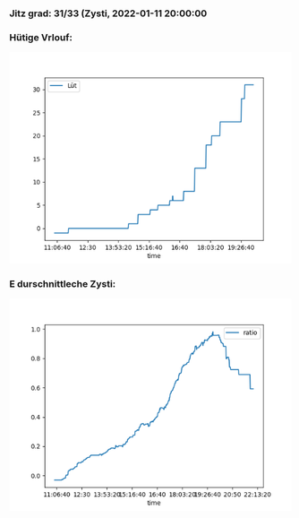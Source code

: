 ### Jitz grad: 31/33 (Zysti, 2022-01-11 20:00:00

### Hütige Vrlouf:
![Graph](Today.png)

### E durschnittleche Zysti:
![Graph](Zysti.png)